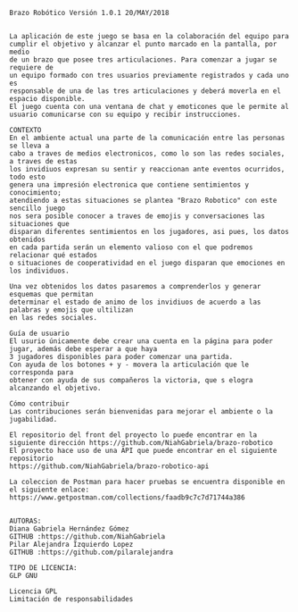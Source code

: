 
    Brazo Robótico Versión 1.0.1 20/MAY/2018


    La aplicación de este juego se basa en la colaboración del equipo para
    cumplir el objetivo y alcanzar el punto marcado en la pantalla, por medio
    de un brazo que posee tres articulaciones. Para comenzar a jugar se requiere de
    un equipo formado con tres usuarios previamente registrados y cada uno es
    responsable de una de las tres articulaciones y deberá moverla en el espacio disponible.
    El juego cuenta con una ventana de chat y emoticones que le permite al
    usuario comunicarse con su equipo y recibir instrucciones.

    CONTEXTO
    En el ambiente actual una parte de la comunicación entre las personas se lleva a
    cabo a traves de medios electronicos, como lo son las redes sociales, a traves de estas
    los invidiuos expresan su sentir y reaccionan ante eventos ocurridos, todo esto
    genera una impresión electronica que contiene sentimientos y conocimiento;
    atendiendo a estas situaciones se plantea "Brazo Robotico" con este sencillo juego
    nos sera posible conocer a traves de emojis y conversaciones las situaciones que
    disparan diferentes sentimientos en los jugadores, asi pues, los datos obtenidos
    en cada partida serán un elemento valioso con el que podremos relacionar qué estados
    o situaciones de cooperatividad en el juego disparan que emociones en los individuos.

    Una vez obtenidos los datos pasaremos a comprenderlos y generar esquemas que permitan
    determinar el estado de animo de los invidiuos de acuerdo a las palabras y emojis que ultilizan
    en las redes sociales.  

    Guía de usuario
    El usurio únicamente debe crear una cuenta en la página para poder jugar, además debe esperar a que haya
    3 jugadores disponibles para poder comenzar una partida.
    Con ayuda de los botones + y - movera la articulación que le corresponda para
    obtener con ayuda de sus compañeros la victoria, que s elogra alcanzando el objetivo.

    Cómo contribuir
    Las contribuciones serán bienvenidas para mejorar el ambiente o la jugabilidad.

    El repositorio del front del proyecto lo puede encontrar en la siguiente dirección https://github.com/NiahGabriela/brazo-robotico
    El proyecto hace uso de una API que puede encontrar en el siguiente repositorio
    https://github.com/NiahGabriela/brazo-robotico-api

    La coleccion de Postman para hacer pruebas se encuentra disponible en el siguiente enlace:
    https://www.getpostman.com/collections/faadb9c7c7d71744a386 


    AUTORAS:
    Diana Gabriela Hernández Gómez    
    GITHUB :https://github.com/NiahGabriela
    Pilar Alejandra Izquierdo Lopez   
    GITHUB :https://github.com/pilaralejandra

    TIPO DE LICENCIA:
    GLP GNU

    Licencia GPL
    Limitación de responsabilidades
